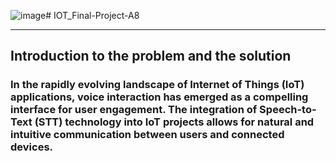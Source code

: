 ![image](https://github.com/brianysandi/IOT_Final-Project-A8/assets/84609758/55c4169f-c76b-46c7-aa97-5b6f2d5b3e7e)# IOT_Final-Project-A8
<hr>

## Introduction to the problem and the solution
### In the rapidly evolving landscape of Internet of Things (IoT) applications, voice interaction has emerged as a compelling interface for user engagement. The integration of Speech-to-Text (STT) technology into IoT projects allows for natural and intuitive communication between users and connected devices. 
